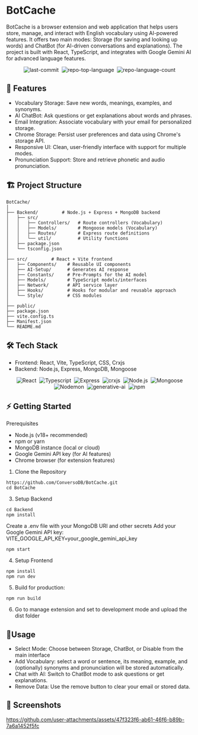 # BotCache


BotCache is a browser extension and web application that helps users store, manage, and interact with English vocabulary using AI-powered features. It offers two main modes: Storage (for saving and looking up words) and ChatBot (for AI-driven conversations and explanations). The project is built with React, TypeScript, and integrates with Google Gemini AI for advanced language features.


<div display="flex" align="center" class="text-center">
 
 <img alt="last-commit" src="https://img.shields.io/github/last-commit/anwesha2002/BotCache?style=flat&amp;logo=git&amp;logoColor=white&amp;color=0080ff" class="inline-block mx-1" style="margin: 0px 2px;"/>
 <img alt="repo-top-language" src="https://img.shields.io/github/languages/top/anwesha2002/BotCache?style=flat&amp;color=0080ff" class="inline-block mx-1" style="margin: 0px 2px;"/>
 <img alt="repo-language-count" src="https://img.shields.io/github/languages/count/anwesha2002/BotCache?style=flat&amp;color=0080ff" class="inline-block mx-1" style="margin: 0px 2px;"/>
</div>



## 🚀 Features
 - Vocabulary Storage: Save new words, meanings, examples, and synonyms.
 - AI ChatBot: Ask questions or get explanations about words and phrases.
 - Email Integration: Associate vocabulary with your email for personalized storage.
 - Chrome Storage: Persist user preferences and data using Chrome's storage API.
 - Responsive UI: Clean, user-friendly interface with support for multiple modes.
 - Pronunciation Support: Store and retrieve phonetic and audio pronunciation.
   
## 🏗️ Project Structure

```
BotCache/
│
├── Backend/         # Node.js + Express + MongoDB backend
│   ├── src/
│   │   ├── Controllers/   # Route controllers (Vocabulary)
│   │   ├── Models/        # Mongoose models (Vocabulary)
│   │   ├── Routes/        # Express route definitions
│   │   └── util/          # Utility functions
│   ├── package.json
│   └── tsconfig.json
│
├── src/         # React + Vite frontend
│   ├── Components/    # Reusable UI components
│   ├── AI-Setup/      # Generates AI response
│   ├── Constants/     # Pre-Prompts for the AI model
│   ├── Models/        # TypeScript models/interfaces
│   ├── Network/       # API service layer
│   ├── Hooks/         # Hooks for modular and reusable approach 
│   └── Style/         # CSS modules
│
├── public/
├── package.json
├── vite.config.ts
├── Manifest.json
└── README.md
```

## 🛠️ Tech Stack

 - Frontend: React, Vite, TypeScript, CSS, Crxjs
 - Backend: Node.js, Express, MongoDB, Mongoose

<div display="flex" align="center" class="text-center">
  <img alt="React" src="https://img.shields.io/badge/React-61DAFB.svg?style=flat&amp;logo=React&amp;logoColor=black" class="inline-block mx-1" style="margin: 0px 2px;"/>
  <img alt="Typescript" src="https://img.shields.io/badge/TypeScript-007ACC?style=flat&amp&logo=typescript&logoColor=white" class="inline-block mx-1" style="margin: 0px 2px;"/>
  <img alt="Express" src="https://img.shields.io/badge/Express-000000.svg?style=flat&amp;logo=Express&amp;logoColor=white" class="inline-block mx-1" style="margin: 0px 2px;">
  <img alt="crxjs" src="https://img.shields.io/badge/crxjs-000000.svg?style=flat&amp;logo=crxjs&amp;logoColor=white" class="inline-block mx-1" style="margin: 0px 2px;">
  <img alt="Node.js" src="https://img.shields.io/badge/Node.js-3492FF.svg?style=flat&amp;logo=Node.js&amp;logoColor=white" class="inline-block mx-1" style="margin: 0px 2px;"/>
  <img alt="Mongoose" src="https://img.shields.io/badge/Mongoose-F04D35.svg?style=flat&amp;logo=Mongoose&amp;logoColor=white" class="inline-block mx-1" style="margin: 0px 2px;"/>
  <img alt="Nodemon" src="https://img.shields.io/badge/Nodemon-76D04B.svg?style=flat&amp;logo=Nodemon&amp;logoColor=white" class="inline-block mx-1" style="margin: 0px 2px;"/>
  <img alt="generative-ai" src="https://img.shields.io/badge/Google%20Gemini-8E75B2?style=flat&amp&logo=googlegemini&logoColor=white" class="inline-block mx-1" style="margin: 0px 2px;"/>
  <img alt="npm" src="https://img.shields.io/badge/npm-CB3837.svg?style=flat&amp;logo=npm&amp;logoColor=white" class="inline-block mx-1" style="margin: 0px 2px;"/>
</div>
   
## ⚡ Getting Started

Prerequisites

 - Node.js (v18+ recommended)
 - npm or yarn
 - MongoDB instance (local or cloud)
 - Google Gemini API key (for AI features)
 - Chrome browser (for extension features)
   
1. Clone the Repository

```
https://github.com/ConversoDB/BotCache.git
cd BotCache
```

3. Setup Backend

```
cd Backend
npm install
```

 Create a .env file with your MongoDB URI and other secrets
 Add your Google Gemini API key: VITE_GOOGLE_API_KEY=your_google_gemini_api_key
```
npm start
```

4. Setup Frontend

```
npm install
npm run dev
```

5. Build for production:

```
npm run build
```

6. Go to manage extension and set to development mode and upload the dist folder

## 🧩Usage
 - Select Mode: Choose between Storage, ChatBot, or Disable from the main interface
 - Add Vocabulary: select a word or sentence, its meaning, example, and (optionally) synonyms and pronunciation will be stored automatically.
 - Chat with AI: Switch to ChatBot mode to ask questions or get explanations.
 - Remove Data: Use the remove button to clear your email or stored data.
   
## 📸 Screenshots


https://github.com/user-attachments/assets/47f323f6-ab61-46f6-b89b-7a6a1452f5fc



